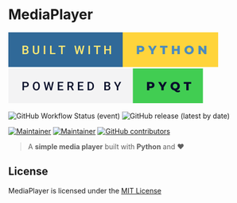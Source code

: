# MediaPlayer

[![](badges/built-with-python.svg)](https://www.python.org/)
[![](badges/powered-by-pyqt.svg)](https://www.riverbankcomputing.com/software/pyqt/)

![GitHub Workflow Status (event)](https://img.shields.io/github/workflow/status/AMD825301/MediaPlayer/New%20Release?labelColor=black&logo=githubactions)
![GitHub release (latest by date)](https://img.shields.io/github/v/release/AMD825301/MediaPlayer?labelColor=black&color=3333ff&logo=semanticrelease)

[![Maintainer](https://img.shields.io/badge/maintainer-AMD825301-blue/?logo=github&labelColor=black&color=00cc00)](https://github.com/AMD825301)
[![Maintainer](https://img.shields.io/badge/maintainer-thetrotfreak-blue/?logo=github&labelColor=black&color=00cc00)](https://github.com/thetrotfreak)
[![GitHub contributors](https://img.shields.io/github/contributors/AMD825301/MediaPlayer?logo=github&labelColor=black&color=ff3399)](https://github.com/AMD825301/MediaPlayer/graphs/contributors)

> A **simple media player** built with **Python** and ❤️

## License

MediaPlayer is licensed under the [MIT License](LICENSE.md)
